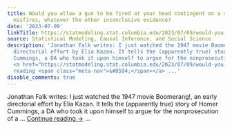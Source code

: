 ```yaml
---
title: Would you allow a gun to be fired at your head contingent on a mere 16 consecutive
  misfires, whatever the other inconclusive evidence?
date: '2023-07-09'
linkTitle: https://statmodeling.stat.columbia.edu/2023/07/09/would-you-allow-a-gun-to-be-fired-at-your-head-contingent-on-a-mere-16-consecutive-misfires-whatever-the-other-inconclusive-evidence/
source: Statistical Modeling, Causal Inference, and Social Science
description: 'Jonathan Falk writes: I just watched the 1947 movie Boomerang!, an early
  directorial effort by Elia Kazan. It tells the (apparently true) story of Homer
  Cummings, a DA who took it upon himself to argue for the nonprosecution of a &#8230;
  <a href="https://statmodeling.stat.columbia.edu/2023/07/09/would-you-allow-a-gun-to-be-fired-at-your-head-contingent-on-a-mere-16-consecutive-misfires-whatever-the-other-inconclusive-evidence/">Continue
  reading <span class="meta-nav">&#8594;</span></a> ...'
disable_comments: true
---
```

Jonathan Falk writes: I just watched the 1947 movie Boomerang!, an early directorial effort by Elia Kazan. It tells the (apparently true) story of Homer Cummings, a DA who took it upon himself to argue for the nonprosecution of a &#8230; <a href="https://statmodeling.stat.columbia.edu/2023/07/09/would-you-allow-a-gun-to-be-fired-at-your-head-contingent-on-a-mere-16-consecutive-misfires-whatever-the-other-inconclusive-evidence/">Continue reading <span class="meta-nav">&#8594;</span></a> ...